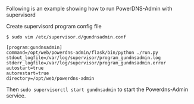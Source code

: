 Following is an example showing how to run PowerDNS-Admin with supervisord

Create supervisord program config file
```
$ sudo vim /etc/supervisor.d/gundnsadmin.conf
```

```
[program:gundnsadmin]
command=/opt/web/powerdns-admin/flask/bin/python ./run.py
stdout_logfile=/var/log/supervisor/program_gundnsadmin.log
stderr_logfile=/var/log/supervisor/program_gundnsadmin.error
autostart=true
autorestart=true
directory=/opt/web/powerdns-admin
```

Then `sudo supervisorctl start gundnsadmin` to start the Powerdns-Admin service.